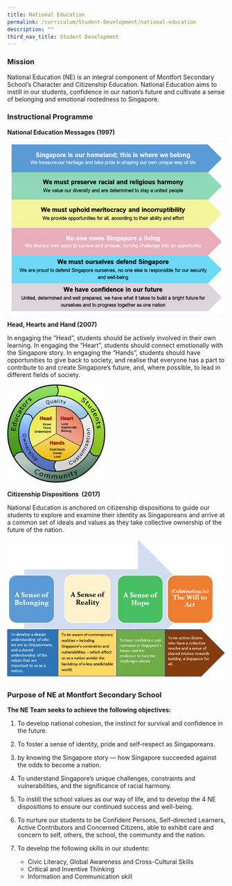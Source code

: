 ```yaml
---
title: National Education
permalink: /curriculum/Student-Development/national-education
description: ""
third_nav_title: Student Development
---
```

### Mission

National Education (NE) is an integral component of Montfort Secondary School’s Character and Citizenship Education. National Education aims to instill in our students, confidence in our nation’s future and cultivate a sense of belonging and emotional rootedness to Singapore.

### Instructional Programme

**National Education Messages (1997)**

![](/images/NE2.png)

**Head, Hearts and Hand (2007)**

  

In engaging the “Head”, students should be actively involved in their own learning. In engaging the “Heart”, students should connect emotionally with the Singapore story. In engaging the “Hands”, students should have opportunities to give back to society, and realise that everyone has a part to contribute to and create Singapore’s future, and, where possible, to lead in different fields of society.

<img src="/images/NE.jpeg" 
     style="width:45%">
		 
**Citizenship Dispositions  (2017)**

National Education is anchored on citizenship dispositions to guide our students to explore and examine their identity as Singaporeans and arrive at a common set of ideals and values as they take collective ownership of the future of the nation.

![](/images/citizenship%20disposition.png)

### Purpose of NE at Montfort Secondary School

**The NE Team seeks to achieve the following objectives:**  

1. To develop national cohesion, the instinct for survival and confidence in the future.

2. To foster a sense of identity, pride and self-respect as Singaporeans.

3. by knowing the Singapore story — how Singapore succeeded against the odds to become a nation.

4. To understand Singapore’s unique challenges, constraints and vulnerabilities, and the significance of racial harmony.

5. To instill the school values as our way of life, and to develop the 4 NE dispositions to ensure our continued success and well-being.

6. To nurture our students to be Confident Persons, Self-directed Learners, Active Contributors and Concerned Citizens, able to exhibit care and concern to self, others, the school, the community and the nation.

7. To develop the following skills in our students:
	*   Civic Literacy, Global Awareness and Cross-Cultural Skills
	*   Critical and Inventive Thinking
	*   Information and Communication skill